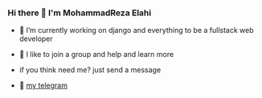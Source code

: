 ### Hi there 👋 I'm MohammadReza Elahi
- 🔭 I’m currently working on django and everything to be a fullstack web developer
- 👯 I like to join a group and help and learn more
- if you think need me? just send a message
- 💬 [my telegram](https://t.me/mohammadreza_elahi)



  <img align="center" src="https://github-readme-stats.vercel.app/api?username=mohammadrezaelahi&hide=contribs,stars&count_private=true&show_icons=true&include_all_commits=true&custom_title=My%20Account%20Stats"  alt=""/>
